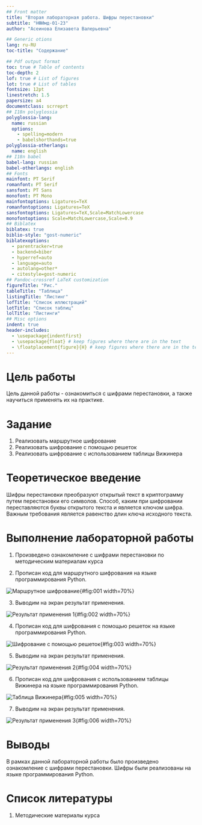 ```yaml
---
## Front matter
title: "Вторая лабораторная работа. Шифры перестановки"
subtitle: "НФИмд-01-23"
author: "Асеинова Елизавета Валерьевна"

## Generic otions
lang: ru-RU
toc-title: "Содержание"

## Pdf output format
toc: true # Table of contents
toc-depth: 2
lof: true # List of figures
lot: true # List of tables
fontsize: 12pt
linestretch: 1.5
papersize: a4
documentclass: scrreprt
## I18n polyglossia
polyglossia-lang:
  name: russian
  options:
	- spelling=modern
	- babelshorthands=true
polyglossia-otherlangs:
  name: english
## I18n babel
babel-lang: russian
babel-otherlangs: english
## Fonts
mainfont: PT Serif
romanfont: PT Serif
sansfont: PT Sans
monofont: PT Mono
mainfontoptions: Ligatures=TeX
romanfontoptions: Ligatures=TeX
sansfontoptions: Ligatures=TeX,Scale=MatchLowercase
monofontoptions: Scale=MatchLowercase,Scale=0.9
## Biblatex
biblatex: true
biblio-style: "gost-numeric"
biblatexoptions:
  - parentracker=true
  - backend=biber
  - hyperref=auto
  - language=auto
  - autolang=other*
  - citestyle=gost-numeric
## Pandoc-crossref LaTeX customization
figureTitle: "Рис."
tableTitle: "Таблица"
listingTitle: "Листинг"
lofTitle: "Список иллюстраций"
lotTitle: "Список таблиц"
lolTitle: "Листинги"
## Misc options
indent: true
header-includes:
  - \usepackage{indentfirst}
  - \usepackage{float} # keep figures where there are in the text
  - \floatplacement{figure}{H} # keep figures where there are in the text
---
```


# Цель работы

Цель данной работы - ознакомиться с шифрами перестановки, а также научиться применять их на практике.

# Задание

1. Реализовать маршрутное шифрование
2. Реализовать шифрование с помощью решеток
3. Реализовать шифрование с использованием таблицы Вижинера

# Теоретическое введение

Шифры перестановки преобразуют открытый текст в криптограмму путем перестановки его символов. Способ, каким при шифровании переставляются буквы открытого текста и является ключом шифра. Важным требования является равенство длин ключа исходного текста.

# Выполнение лабораторной работы

1. Произведено ознакомление с шифрами перестановки по методическим материалам курса

2. Прописан код для маршрутного шифрования на языке программирования Python. 

![Маршрутное шифрование](images/marsh.png){#fig:001 width=70%}

3. Выводим на экран результат применения.

![Результат применения 1](images/res1.png){#fig:002 width=70%}

4. Прописан код для шифрования с помощью решеток на языке программирования Python. 

![Шифрование с помощью решеток](images/resh.png){#fig:003 width=70%}

5. Выводим на экран результат применения.

![Результат применения 2](images/res2.png){#fig:004 width=70%}

6. Прописан код для шифрования с использованием таблицы Вижинера на языке программирования Python. 

![Таблица Вижинера](images/vis.png){#fig:005 width=70%}

7. Выводим на экран результат применения.

![Результат применения 3](images/res3.png){#fig:006 width=70%}

# Выводы

В рамках данной лабораторной работы было произведено ознакомление с шифрами перестановки.
Шифры были реализованы на языке программирования Python.

# Список литературы

1. Методические материалы курса
